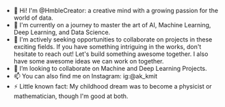 - 👋 Hi! I'm @HmbleCreator: a creative mind with a growing passion for the world of data.
- 🌱 I'm currently on a journey to master the art of AI, Machine Learning, Deep Learning, and Data Science.
- 👀 I'm actively seeking opportunities to collaborate on projects in these exciting fields.  If you have something intriguing in the works, don't hesitate to reach out! Let's build something awesome together. I also have some awesome ideas we can work on together.
- 💞️ I’m looking to collaborate on Machine and Deep Learning Projects.
- 📫 You can also find me on Instagram: ig:@ak_kmit
- ⚡ Little known fact: My childhood dream was to become a physicist or mathematician, though I'm good at both.
<!---
HmbleCreator/HmbleCreator is a ✨ special ✨ repository because its `README.md` (this file) appears on your GitHub profile.
You can click the Preview link to take a look at your changes.
--->
